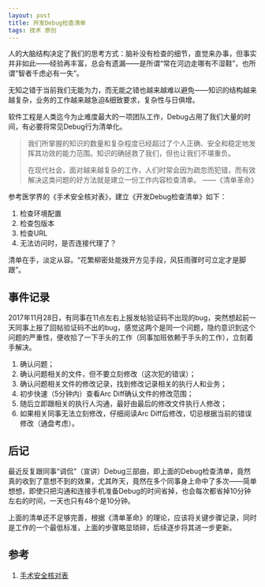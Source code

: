 ```yaml
---
layout: post
title: 开发Debug检查清单
tags: 技术 原创
---
```


人的大脑结构决定了我们的思考方式：脑补没有检查的细节，直觉来办事，但事实并非如此——经验再丰富，总会有遗漏——是所谓“常在河边走哪有不湿鞋”，也所谓“智者千虑必有一失”。

无知之错于当前我们无能为力，而无能之错也越来越难以避免——知识的结构越来越复杂，业务的工作越来越急迫&细致要求，复杂性与日俱增。

软件工程是人类迄今为止难度最大的一项团队工作，Debug占用了我们大量的时间，有必要将常见Debug行为清单化。

> 我们所掌握的知识的数量和复杂程度已经超过了个人正确、安全和稳定地发挥其功效的能力范围。知识的确拯救了我们，但也让我们不堪重负。
>
> 在现代社会，面对越来越复杂的工作，人们时常会因为疏忽而犯错，而有效解决这类问题的好方法就是建立一份工作内容检查清单。
> ——《清单革命》

参考医学界的《手术安全核对表》，建立《开发Debug检查清单》如下：

1. 检查环境配置
2. 检查包版本
3. 检查URL
4. 无法访问时，是否连接代理了？


清单在手，淡定从容。“花繁柳密处能拨开方见手段，风狂雨骤时可立定才是脚跟”。


## 事件记录

2017年11月28日，有同事在11点左右上报发帖验证码不出现的bug，突然想起前一天同事上报了回帖验证码不出的bug，感觉这两个是同一个问题，隐约意识到这个问题的严重性，便收拾了一下手头的工作（同事加班依赖于手头的工作），立刻着手解决。

1. 确认问题；
2. 确认问题相关的文件，但不要立刻修改（这次犯的错误）；
3. 确认问题相关文件的修改记录，找到修改记录相关的执行人和业务；
4. 初步快速（5分钟内）查看Arc Diff确认文件的修改范围；
5. 随后立即跟相关的执行人沟通，最好由最后的修改文件执行人修改；
6. 如果相关同事无法立刻修改，仔细阅读Arc Diff后修改，切忌根据当前的错误修改（通盘考虑）。


## 后记

最近反复跟同事“调侃”（宣讲）Debug三部曲，即上面的Debug检查清单，竟然真的收到了意想不到的效果，尤其昨天，竟然在多个同事身上命中了多次——简单想想，即使只把沟通和连接手机准备Debug的时间省掉，也会每次都省掉10分钟左右的时间，一天也只有48个是10分钟。

上面的清单还不足够完善，根据《清单革命》的理论，应该将关键步骤记录，同时是工作的一个最低标准，上面的步骤略显琐碎，后续逐步将其进一步更新。


## 参考

1. [手术安全核对表](/tech/media/手术安全核对表.pdf)
